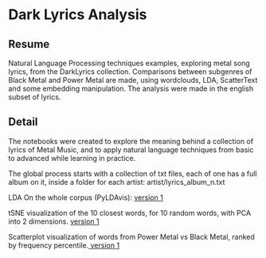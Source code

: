 # Dark Lyrics Analysis

## Resume
Natural Language Processing techniques examples, exploring metal song lyrics, from the DarkLyrics collection.
Comparisons between subgenres of Black Metal and Power Metal are made, using wordclouds, LDA, ScatterText and some embedding manipulation. 
The analysis were made in the english subset of lyrics. 

## Detail 

The notebooks were created to explore the meaning behind a collection of lyrics of Metal Music, and to apply natural language techniques from basic to advanced while learning in practice.

The global process starts with a collection of txt files, each of one has a full album on it, inside a folder for each artist: artist/lyrics_album_n.txt

LDA On the whole corpus (PyLDAvis): <a href="https://htmlpreview.github.io/?https://github.com/seba54322/dark_lyrics_analysis/blob/master/lda_aries.html" target="_blank">version 1</a>

tSNE visualization of the 10 closest words, for 10 random words, with PCA into 2 dimensions. <a href="https://github.com/seba54322/dark_lyrics_analysis/blob/master/similar_words.png" target="_blank">version 1</a>

Scatterplot visualization of words from Power Metal vs Black Metal, ranked by frequency percentile.<a href="https://htmlpreview.github.io/?https://github.com/seba54322/dark_lyrics_analysis/blob/master/power_black_v2_pretty.html" target="_blank"> version 1</a>


